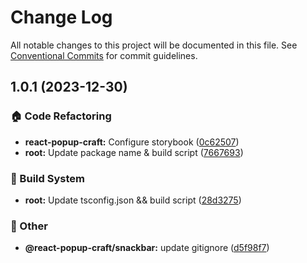 # Change Log

All notable changes to this project will be documented in this file.
See [Conventional Commits](https://conventionalcommits.org) for commit guidelines.

## 1.0.1 (2023-12-30)


### :house: Code Refactoring

* **react-popup-craft:** Configure storybook ([0c62507](https://github.com/fotcamp/react-notify/commit/0c625071f783430f592abeafd27f59cab2da9f99))
* **root:** Update package name & build script ([7667693](https://github.com/fotcamp/react-notify/commit/7667693d780b5bee3b6d9d3d4382afdeafbaa15f))


### :hammer: Build System

* **root:** Update tsconfig.json && build script ([28d3275](https://github.com/fotcamp/react-notify/commit/28d3275e9b9cccdd605c77f310f3bdbbb3a1c16e))


### :mega: Other

* **@react-popup-craft/snackbar:** update gitignore ([d5f98f7](https://github.com/fotcamp/react-notify/commit/d5f98f78cd93098e6205a0ed0a44aef09cb57a5e))
